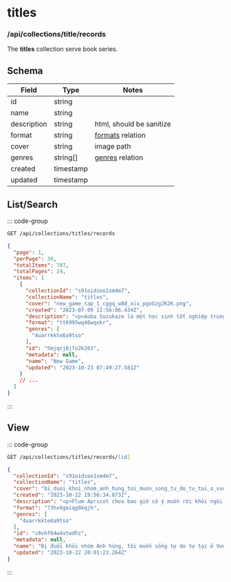 # titles

### <Badge type="info" text="GET" /> /api/collections/title/records

The **titles** collection serve book series.

## Schema
| Field | Type | Notes |
|---|---|---|
| id | string | |
| name | string | |
| description | string | html, should be sanitize |
| format | string | [formats](/reference/collections/formats) relation |
| cover | string | image path |
| genres | string[] | [genres](/reference/collections/genres) relation |
| created | timestamp | |
| updated | timestamp | |

## List/Search
::: code-group
```zsh [Request]
GET /api/collections/titles/records
```

```json [Response]
{
  "page": 1,
  "perPage": 30,
  "totalItems": 707,
  "totalPages": 24,
  "items": [
    {
      "collectionId": "s91oidzeo1xm4m7",
      "collectionName": "titles",
      "cover": "new_game_tap_1_cggq_w8d_xix_pgoGzgJK2K.png",
      "created": "2023-07-09 11:56:06.434Z",
      "description": "<p>Aoba Suzukaze là một học sinh tốt nghiệp trung học và là một nhà thiết kế nhân vật đầy tham vọng. Cô gia nhập công ty trò chơi điện tử Eagle Jump, được biết đến với trò chơi mà cô vô cùng yêu thích – Fairies Story.</p><p>Tại Eagle Jump, Aoba được xếp vào một team sáu người, bao gồm người thiết kế nhân vật chính cho Fairy Story, Kou Yagami. Được sự dìu dắt bởi hình mẫu của cô ấy, Aoba cố gắng trở thành một nhà thiết kế nhân vật giỏi hơn và tìm hiểu các kỹ năng của ngành công nghiệp trò chơi điện tử.</p><p>Đây là câu chuyện về những cô gái trên con đường theo đuổi ước mơ của mình.</p><p>(Nguồn: Mori Manga)</p>",
      "format": "tt6995wq46wqxkr",
      "genres": [
        "4uarrkkte6a9tso"
      ],
      "id": "5mjqcj8jfo2k263",
      "metadata": null,
      "name": "New Game",
      "updated": "2023-10-23 07:49:27.581Z"
    }
    // ...
  ]
}
```

:::

## View
::: code-group
```zsh [Request]
GET /api/collections/titles/records/[id]
```

```json [Response]
{
  "collectionId": "s91oidzeo1xm4m7",
  "collectionName": "titles",
  "cover": "bi_duoi_khoi_nhom_anh_hung_toi_muon_song_tu_do_tu_tai_o_vuong_do_TP2DqnCxVX.png",
  "created": "2023-10-22 19:56:34.873Z",
  "description": "<p>Flum Apricot chưa bao giờ có ý muốn rời khỏi ngôi làng của mình. Cô hài lòng dành cả quãng đời để sống yên bình tại nơi đây. Thế nhưng cuộc đời chẳng như mơ, sau khi bị chỉ định bởi lời tiên tri của Đấng Sáng tạo Origin rằng phải tham gia nhóm Anh hùng và đánh bại Ma Vương, cô không còn gì ngoài đau khổ. Làm sao một người có mọi chỉ số đều bằng 0 lại có tác dụng trong trận chiến?Kĩ năng duy nhất của cô là “Nghịch đảo” (Inverse), nhưng thậm chí cô còn không biết tác dụng hay ý nghĩa của nó. Hiền Nhân Jean Intage - một người đồng đội trong nhóm Anh hùng - luôn ngứa mắt với sự tồn tại của cô ở trong nhóm, đồng thời luôn nỗ lực để loại bỏ cô khỏi nhóm. Trong vực sâu của nỗi tuyệt vọng, khi lời nguyền cuối cùng cũng “đảo ngược” chính nó, Flum sẽ còn lại gì? Cô sẽ làm gì để thay đổi cuộc sống của mình?</p><p>(Nguồn: Ichi Light Novel)</p>",
  "format": "73hx8goiqg8kqjh",
  "genres": [
    "4uarrkkte6a9tso"
  ],
  "id": "v8vhf64w4xtwdhz",
  "metadata": null,
  "name": "Bị đuổi khỏi nhóm Anh hùng, tôi muốn sống tự do tự tại ở Vương đô",
  "updated": "2023-10-22 20:01:23.264Z"
}
```
:::
